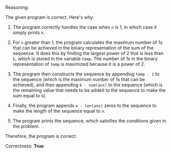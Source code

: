 Reasoning:

The given program is correct. Here's why:

1. The program correctly handles the case when `n` is 1, in which case it simply prints `k`.

2. For `n` greater than 1, the program calculates the maximum number of 1s that can be achieved in the binary representation of the sum of the sequence. It does this by finding the largest power of 2 that is less than `k`, which is stored in the variable `temp`. The number of 1s in the binary representation of `temp` is maximized because it is a power of 2.

3. The program then constructs the sequence by appending `temp - 1` to the sequence (which is the maximum number of 1s that can be achieved), and then appending `k - sum(ans)` to the sequence (which is the remaining value that needs to be added to the sequence to make the sum equal to `k`).

4. Finally, the program appends `n - len(ans)` zeros to the sequence to make the length of the sequence equal to `n`.

5. The program prints the sequence, which satisfies the conditions given in the problem.

Therefore, the program is correct.

Correctness: **True**